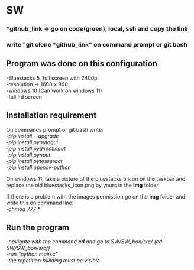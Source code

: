 # SW

### *github_link -> go on code(green), local, ssh and copy the link<br/>
### write "git clone *github_link" on command prompt or git bash


## Program was done on this configuration
-Bluestacks 5, full screen with 240dpi<br/>
-resolution -> 1600 x 900<br/>
-windows 10 (Can work on windows 11)<br/>
-full hd screen<br/>

## Installation requirement
On commands prompt or git bash write:<br/>
_-pip install --upgrade_<br/>
_-pip install pyautogui_<br/>
_-pip install pydirectinput_<br/>
_-pip install pynput_<br/>
_-pip install pytesseract_<br/>
_-pip install opencv-python_<br/>

On windows 11, take a picture of the bluestacks 5 icon on the taskbar and replace the old bluestacks_icon.png by yours in the **img** folder.

If there is a problem with the images permission go on the **img** folder and write this on command line:<br/>
_-chmod 777 *_<br/>

## Run the program
_-navigate with the command **cd** and go to SW/SW_bon/src/ (cd SW/SW_bon/src/)_</br>
_-run "python main.c"_</br>
_-the repetition building must be visible_</br>
